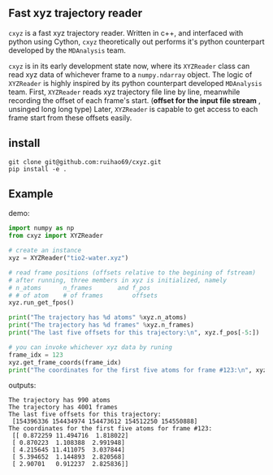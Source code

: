 ## Fast xyz trajectory reader

`cxyz` is a fast xyz trajectory reader. Written in c++, and interfaced with python using Cython, `cxyz` theoretically out performs it's python counterpart developed by the `MDAnalysis` team. 

`cxyz` is in its early development state now, where its `XYZReader` class can read xyz data of whichever frame to a `numpy.ndarray` object. The logic of `XYZReader` is highly inspired by its python counterpart developed `MDAnalysis` team. First, `XYZReader` reads xyz trajectory file line by line, meanwhile recording the offset of each frame's start. (**offset for the input file stream** , unsinged long long type) Later, `XYZReader` is capable to get access to each frame start from these offsets easily.

## install

``` shell
git clone git@github.com:ruihao69/cxyz.git
pip install -e .
```

## Example

demo:
```python
import numpy as np
from cxyz import XYZReader

# create an instance
xyz = XYZReader("tio2-water.xyz")

# read frame positions (offsets relative to the begining of fstream)
# after running, three members in xyz is initialized, namely
# n_atoms      n_frames       and f_pos
# # of atom    # of frames        offsets
xyz.run_get_fpos()

print("The trajectory has %d atoms" %xyz.n_atoms)
print("The trajectory has %d frames" %xyz.n_frames)
print("The last five offsets for this trajectory:\n", xyz.f_pos[-5:])

# you can invoke whichever xyz data by runing
frame_idx = 123
xyz.get_frame_coords(frame_idx)
print("The coordinates for the first five atoms for frame #123:\n", xyz.coords[:5])
```

outputs:
```
The trajectory has 990 atoms
The trajectory has 4001 frames
The last five offsets for this trajectory:
 [154396336 154434974 154473612 154512250 154550888]
The coordinates for the first five atoms for frame #123:
 [[ 0.872259 11.494716  1.818022]
 [ 0.870223  1.108388  2.991948]
 [ 4.215645 11.411075  3.037844]
 [ 5.394652  1.144893  2.820568]
 [ 2.90701   0.912237  2.825836]]
```
